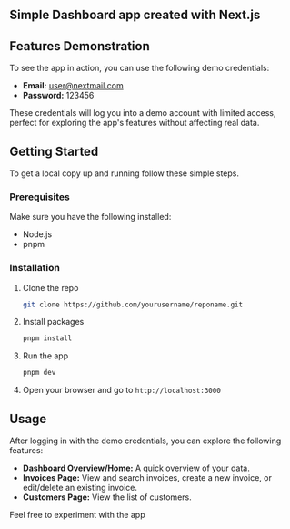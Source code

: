 ## Simple Dashboard app created with Next.js

## Features Demonstration

To see the app in action, you can use the following demo credentials:

- **Email:** user@nextmail.com
- **Password:** 123456

These credentials will log you into a demo account with limited access, perfect for exploring the app's features without affecting real data.

## Getting Started

To get a local copy up and running follow these simple steps.

### Prerequisites

Make sure you have the following installed:

- Node.js
- pnpm

### Installation

1. Clone the repo
   ```sh
   git clone https://github.com/yourusername/reponame.git
   ```
2. Install packages
   ```sh
   pnpm install
   ```
3. Run the app
   ```sh
   pnpm dev
   ```
4. Open your browser and go to `http://localhost:3000`

## Usage

After logging in with the demo credentials, you can explore the following features:

- **Dashboard Overview/Home:** A quick overview of your data.
- **Invoices Page:** View and search invoices, create a new invoice, or edit/delete an existing invoice.
- **Customers Page:** View the list of customers.

Feel free to experiment with the app

